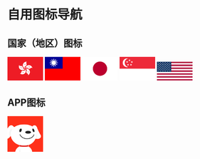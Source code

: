 # 自用图标导航
## 国家（地区）图标
<img src="https://github.com/xioazeng/icon/raw/master/HK.png" alt="香港" width="80"/> <img src="https://github.com/xioazeng/icon/blob/master/TW.png" alt="台湾" width="80"/> <img src="https://github.com/xioazeng/icon/blob/master/JP.png" alt="日本" width="80"/> <img src="https://github.com/xioazeng/icon/blob/master/SG.png" alt="新加坡" width="80"/> <img src="https://github.com/xioazeng/icon/blob/master/US.png" alt="美国" width="80"/>


## APP图标
<img src="https://github.com/xioazeng/icon/raw/master/JD.png" alt="京东" width="80"/>



